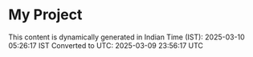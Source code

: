 # My Project

This content is dynamically generated in Indian Time (IST): 2025-03-10 05:26:17 IST
Converted to UTC: 2025-03-09 23:56:17 UTC
